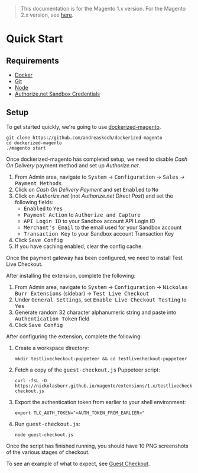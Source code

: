 <blockquote class="important">
This documentation is for the Magento 1.x version. For the Magento 2.x version, see <a href="https://nickolasburr.github.io/magento/extensions/2.x/testlivecheckout/latest/">here</a>.
</blockquote>

# Quick Start

## Requirements

+ [Docker](https://www.docker.com)
+ [Git](https://git-scm.com)
+ [Node](https://nodejs.org)
+ [Authorize.net Sandbox Credentials](https://sandbox.authorize.net)

## Setup

To get started quickly, we're going to use [dockerized-magento](https://github.com/andreaskoch/dockerized-magento).

```
git clone https://github.com/andreaskoch/dockerized-magento
cd dockerized-magento
./magento start
```

Once dockerized-magento has completed setup, we need to disable *Cash On Delivery* payment method and set up *Authorize.net*.

1. From Admin area, navigate to <tt>System</tt> -> <tt>Configuration</tt> -> <tt>Sales</tt> -> <tt>Payment Methods</tt>
2. Click on *Cash On Delivery Payment* and set <tt>Enabled</tt> to <tt>No</tt>
3. Click on *Authorize.net* (not *Authorize.net Direct Post*) and set the following fields:
    - <tt>Enabled</tt> to <tt>Yes</tt>
    - <tt>Payment Action</tt> to <tt>Authorize and Capture</tt>
    - <tt>API Login ID</tt> to your Sandbox account API Login ID
    - <tt>Merchant's Email</tt> to the email used for your Sandbox account
    - <tt>Transaction Key</tt> to your Sandbox account Transaction Key
4. Click <tt>Save Config</tt>
5. If you have caching enabled, clear the config cache.

Once the payment gateway has been configured, we need to install Test Live Checkout.

After installing the extension, complete the following:

1. From Admin area, navigate to <tt>System</tt> -> <tt>Configuration</tt> -> <tt>Nickolas Burr Extensions</tt> (sidebar) -> <tt>Test Live Checkout</tt>
2. Under <tt>General Settings</tt>, set <tt>Enable Live Checkout Testing</tt> to <tt>Yes</tt>
3. Generate random 32 character alphanumeric string and paste into <tt>Authentication Token</tt> field
4. Click <tt>Save Config</tt>

After configuring the extension, complete the following:

1. Create a workspace directory:

    ```
    mkdir testlivecheckout-puppeteer && cd testlivecheckout-puppeteer
    ```

2. Fetch a copy of the <tt>guest-checkout.js</tt> Puppeteer script:

    ```
    curl -fsL -O https://nickolasburr.github.io/magento/extensions/1.x/testlivecheckout/puppeteer/scripts/guest-checkout.js
    ```

3. Export the authentication token from earlier to your shell environment:

    ```
    export TLC_AUTH_TOKEN="<AUTH_TOKEN_FROM_EARLIER>"
    ```

4. Run <tt>guest-checkout.js</tt>:

    ```
    node guest-checkout.js
    ```

Once the script has finished running, you should have 10 PNG screenshots of the various stages of checkout.

To see an example of what to expect, see [Guest Checkout](https://nickolasburr.github.io/magento/extensions/1.x/testlivecheckout/latest/examples/guest-checkout/).
